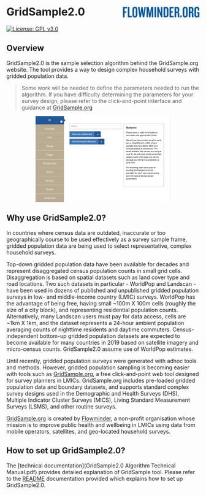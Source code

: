 # GridSample2.0 <a href='https://flowminder.org/'><img src='flowminder.png' align="right" width="200" /></a>

[![License: GPL v3.0](https://img.shields.io/github/license/Flowminder/GridSample2.0.svg?style=flat-square)](https://www.gnu.org/licenses/quick-guide-gplv3.html)

## Overview

GridSample2.0 is the sample selection algorithm behind the GridSample.org website. The tool provides a way to design complex household surveys with gridded population data.

> Some work will be needed to define the parameters needed to run the algorithm. If you have difficulty determining the parameters for your survey design, please refer to the click-and-point interface and guidance at [GridSample.org](http://gridsample.org/)

<p align="center">
<img src="GridSampleWebsite.png" width="70%" style="display: block; margin: auto;" />
</p>

## Why use GridSample2.0?

In countries where census data are outdated, inaccurate or too geographically course to be used effectively as a survey sample frame, gridded population data are being used to select representative, complex household surveys.
 
Top-down gridded population data have been available for decades and represent
disaggregated census population counts in small grid cells. Disaggregation is based on spatial datasets such as land cover type and road locations. Two such datasets in particular - WorldPop and Landscan - have been used in dozens of published and unpublished gridded population surveys in low- and middle-income country (LMIC) surveys. WorldPop has the advantage of being free, having small ~100m X 100m cells (roughly the size of a city block), and representing residential population counts. Alternatively, many Landscan users must pay for data access, cells are ~1km X 1km, and the dataset represents a 24-hour ambient population averaging counts of nighttime residents and daytime commuters. Census-independent bottom-up gridded population datasets are expected to become available for many countries in 2019 based on satellite imagery and micro-census counts. GridSample2.0 assume use of WorldPop estimates.

Until recently, gridded population surveys were generated with adhoc tools and methods. However, gridded population sampling is becoming easier with tools such as [GridSample.org](http://gridsample.org/), a free click-and-point web tool designed for survey planners in LMICs. GridSample.org includes pre-loaded gridded population data and boundary datasets, and supports standard complex survey designs used in the Demographic and Health Surveys (DHS), Multiple Indicator Cluster Surveys (MICS), Living Standard Measurement Surveys (LSMS), and other routine surveys. 

[GridSample.org](http://gridsample.org/) is created by [Flowminder](https://flowminder.org), a non-profit organisation whose mission is to improve public health and wellbeing in LMICs using data from mobile operators, satellites, and geo-located household surveys.

## How to set up GridSample2.0?

The [technical documentation](GridSample2.0 Algorithm Technical Manual.pdf) provides detailed explanation of GridSample tool. Please refer to the [README](https://github.com/Flowminder/GridSample2.0/blob/master/GridSample/README.md) documentation provided which explains how to set up GridSample2.0.

